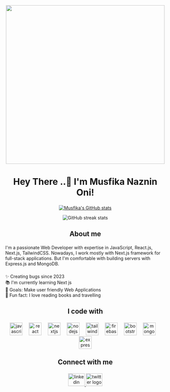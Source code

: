 <div align="center">
  <img height="500" src="https://i.ibb.co.com/ymM3YztS/Musfika-Naznin-Oni.gif"  />
</div>

###

<h1 align="center">Hey There ..👋 I'm Musfika Naznin Oni!</h1>

###

<div align="center">

[![Musfika's GitHub stats](https://github-readme-stats.vercel.app/api?username=musfikanoni&show_icons=true&theme=transparent&border_color=00FF00&text_color=FFFFFF&title_color=FFFFFF&icon_color=00FF00&ring_color=00FF00)](https://github.com/musfikanoni/github-readme-stats)

![GitHub streak stats](https://github-readme-streak-stats.herokuapp.com/?user=musfikanoni&theme=transparent&show_icons=true&count_private=true)
</div>


###

<h2 align="center">About me</h2>

###

<p align="left">I'm a passionate Web Developer with expertise in JavaScript, React.js, Next.js, TailwindCSS. Nowadays, I work mostly with Next.js framework for full-stack applications. But I'm comfortable with building servers with Express.js and MongoDB.</p>

###

<p align="left">✨ Creating bugs since 2023<br>📚 I'm currently learning Next js<br>🎯 Goals: Make user friendly Web Applications<br>🎲 Fun fact: I love reading books and travelling</p>

###

<h2 align="center">I code with</h2>

###

<div align="center">
  <img src="https://cdn.jsdelivr.net/gh/devicons/devicon/icons/javascript/javascript-original.svg" height="40" alt="javascript logo"  />
  <img width="12" />
  <img src="https://cdn.jsdelivr.net/gh/devicons/devicon/icons/react/react-original.svg" height="40" alt="react logo"  />
  <img width="12" />
  <img src="https://cdn.jsdelivr.net/gh/devicons/devicon/icons/nextjs/nextjs-original.svg" height="40" alt="nextjs logo"  />
  <img width="12" />
  <img src="https://cdn.jsdelivr.net/gh/devicons/devicon/icons/nodejs/nodejs-original.svg" height="40" alt="nodejs logo"  />
  <img width="12" />
  <img src="https://cdn.simpleicons.org/tailwindcss/06B6D4" height="40" alt="tailwindcss logo"  />
  <img width="12" />
  <img src="https://cdn.simpleicons.org/firebase/FFCA28" height="40" alt="firebase logo"  />
  <img width="12" />
  <img src="https://cdn.simpleicons.org/bootstrap/7952B3" height="40" alt="bootstrap logo"  />
  <img width="12" />
  <img src="https://cdn.jsdelivr.net/gh/devicons/devicon/icons/mongodb/mongodb-original.svg" height="40" alt="mongodb logo"  />
  <img width="12" />
  <img src="https://skillicons.dev/icons?i=express" height="40" alt="express logo"  />
</div>

###

<h2 align="center">Connect with me</h2>

###

<div align="center">
  <a href="https://www.linkedin.com/in/musfikaoni" target="_blank">
    <img src="https://raw.githubusercontent.com/maurodesouza/profile-readme-generator/master/src/assets/icons/social/linkedin/default.svg" width="52" height="40" alt="linkedin logo"  />
  </a>
  <a href="https://x.com/MusfikaOni" target="_blank">
    <img src="https://raw.githubusercontent.com/maurodesouza/profile-readme-generator/master/src/assets/icons/social/twitter/default.svg" width="52" height="40" alt="twitter logo"  />
  </a>
</div>

###
